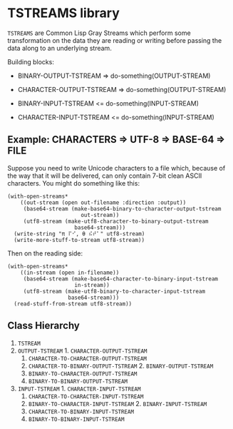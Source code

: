 TSTREAMS library
================

`TSTREAMS` are Common Lisp Gray Streams which perform some
transformation on the data they are reading or writing before passing
the data along to an underlying stream.

Building blocks:

* BINARY-OUTPUT-TSTREAM => do-something(OUTPUT-STREAM)
* CHARACTER-OUTPUT-TSTREAM => do-something(OUTPUT-STREAM)

* BINARY-INPUT-TSTREAM <= do-something(INPUT-STREAM)
* CHARACTER-INPUT-TSTREAM <= do-something(INPUT-STREAM)

Example: CHARACTERS => UTF-8 => BASE-64 => FILE
-----------------------------------------------

Suppose you need to write Unicode characters to a file which, because
of the way that it will be delivered, can only contain 7-bit clean
ASCII characters.  You might do something like this:

    (with-open-streams*
        ((out-stream (open out-filename :direction :output))
         (base64-stream (make-base64-binary-to-character-output-tstream
                           out-stream))
         (utf8-stream (make-utf8-character-to-binary-output-tstream
                         base64-stream)))
      (write-string "π ⠏⠊, θ ⠮⠞⠁" utf8-stream)
      (write-more-stuff-to-stream utf8-stream))

Then on the reading side:

    (with-open-streams*
        ((in-stream (open in-filename))
         (base64-stream (make-base64-character-to-binary-input-tstream
                         in-stream))
         (utf8-stream (make-utf8-binary-to-character-input-tstream
                       base64-stream)))
      (read-stuff-from-stream utf8-stream))


Class Hierarchy
---------------

1. `TSTREAM`
  1. `OUTPUT-TSTREAM`
    1. `CHARACTER-OUTPUT-TSTREAM`
      1. `CHARACTER-TO-CHARACTER-OUTPUT-TSTREAM`
      2. `CHARACTER-TO-BINARY-OUTPUT-TSTREAM`
    2. `BINARY-OUTPUT-TSTREAM`
      1. `BINARY-TO-CHARACTER-OUTPUT-TSTREAM`
      2. `BINARY-TO-BINARY-OUTPUT-TSTREAM`
  2. `INPUT-TSTREAM`
    1. `CHARACTER-INPUT-TSTREAM`
      1. `CHARACTER-TO-CHARACTER-INPUT-TSTREAM`
      2. `BINARY-TO-CHARACTER-INPUT-TSTREAM`
    2. `BINARY-INPUT-TSTREAM`
      1. `CHARACTER-TO-BINARY-INPUT-TSTREAM`
      2. `BINARY-TO-BINARY-INPUT-TSTREAM`
